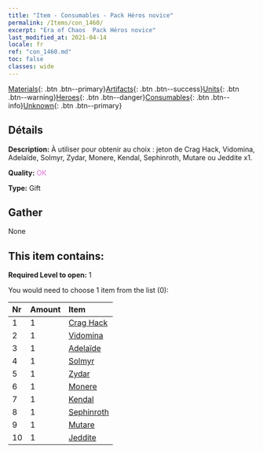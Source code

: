 ```yaml
---
title: "Item - Consumables - Pack Héros novice"
permalink: /Items/con_1460/
excerpt: "Era of Chaos  Pack Héros novice"
last_modified_at: 2021-04-14
locale: fr
ref: "con_1460.md"
toc: false
classes: wide
---
```

 [Materials](/fr/Items/){: .btn .btn--primary}[Artifacts](/fr/Items/Artifacts/){: .btn .btn--success}[Units](/fr/Items/Units/){: .btn .btn--warning}[Heroes](/fr/Items/Heroes/){: .btn .btn--danger}[Consumables](/fr/Items/Consumables/){: .btn .btn--info}[Unknown](/fr/Items/Unknown/){: .btn .btn--primary}

## Détails
 **Description:** À utiliser pour obtenir au choix : jeton de Crag Hack, Vidomina, Adelaïde, Solmyr, Zydar, Monere, Kendal, Sephinroth, Mutare ou Jeddite x1.

 **Quality:** <span style="color: #DA70D6">OK</span>

 **Type:** Gift

## Gather

  None

## This item contains:

 **Required Level to open:** 1

 You would need to choose 1 item from the list (0):

  | Nr | Amount |     Item    |
  |:---|:-------|:------------|
  | 1 | 1 | [Crag Hack](/fr/Items/her_375/) | 
  | 2 | 1 | [Vidomina](/fr/Items/her_372/) | 
  | 3 | 1 | [Adelaïde](/fr/Items/her_359/) | 
  | 4 | 1 | [Solmyr](/fr/Items/her_386/) | 
  | 5 | 1 | [Zydar](/fr/Items/her_385/) | 
  | 6 | 1 | [Monere](/fr/Items/her_379/) | 
  | 7 | 1 | [Kendal](/fr/Items/her_363/) | 
  | 8 | 1 | [Sephinroth](/fr/Items/her_392/) | 
  | 9 | 1 | [Mutare](/fr/Items/her_389/) | 
  | 10 | 1 | [Jeddite](/fr/Items/her_391/) | 
